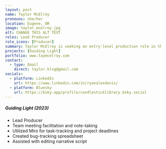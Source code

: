 ```yaml
---
layout: post
name: Taylor McElroy
pronouns: she/her
location: Eugene, OR
image: taylor_mcelroy.jpg
alt: CHANGE THIS ALT TEXT
roles: Lead Producer
role_icons: [Producer]
summary: Taylor McElroy is seeking an entry-level production role in the games industry. Her background is a mix of team coordination and project management in TTRPGs and higher education. She holds a B.A. in Interdisciplinary Studies.
projects: [Guiding Light]
portfolio: www.taymcelroy.com
contact:
  - type: Email
    direct: taylor.klvg@gmail.com
socials:
  - platform: LinkedIn
    url: https://www.linkedin.com/in/ryanalexdavis/
  - platform: Bluesky
    url: https://bsky.app/profile/candlesticklibrary.bsky.social
---
```


##### _Guiding Light (2023)_
- Lead Producer
- Team meeting facilitation and note-taking
- Utilized Miro for task-tracking and project deadlines
- Created bug-tracking spreadsheet
- Assisted with editing narrative script
